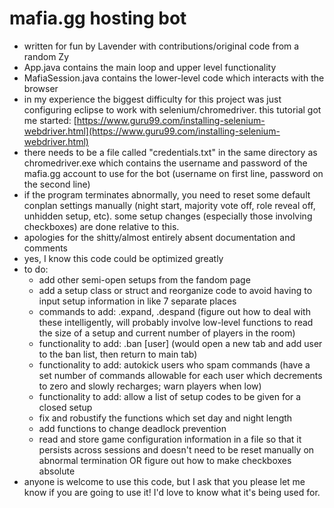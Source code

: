 # mafia.gg hosting bot
- written for fun by Lavender with contributions/original code from a random Zy
- App.java contains the main loop and upper level functionality
- MafiaSession.java contains the lower-level code which interacts with the browser
- in my experience the biggest difficulty for this project was just configuring eclipse to work with selenium/chromedriver. this tutorial got me started: [https://www.guru99.com/installing-selenium-webdriver.html](https://www.guru99.com/installing-selenium-webdriver.html)
- there needs to be a file called "credentials.txt" in the same directory as chromedriver.exe which contains the username and password of the mafia.gg account to use for the bot (username on first line, password on the second line)
- if the program terminates abnormally, you need to reset some default conplan settings manually (night start, majority vote off, role reveal off, unhidden setup, etc). some setup changes (especially those involving checkboxes) are done relative to this.
- apologies for the shitty/almost entirely absent documentation and comments
- yes, I know this code could be optimized greatly
- to do:
	- add other semi-open setups from the fandom page
	- add a setup class or struct and reorganize code to avoid having to input setup information in like 7 separate places
	- commands to add: .expand, .despand (figure out how to deal with these intelligently, will probably involve low-level functions to read the size of a setup and current number of players in the room)
	- functionality to add: .ban [user] (would open a new tab and add user to the ban list, then return to main tab)
	- functionality to add: autokick users who spam commands (have a set number of commands allowable for each user which decrements to zero and slowly recharges; warn players when low)
	- functionality to add: allow a list of setup codes to be given for a closed setup
	- fix and robustify the functions which set day and night length
	- add functions to change deadlock prevention
	- read and store game configuration information in a file so that it persists across sessions and doesn't need to be reset manually on abnormal termination OR figure out how to make checkboxes absolute
- anyone is welcome to use this code, but I ask that you please let me know if you are going to use it! I'd love to know what it's being used for.